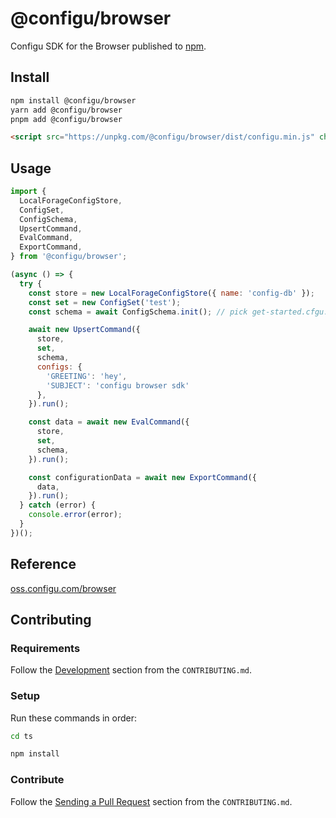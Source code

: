 # @configu/browser

Configu SDK for the Browser published to [npm](https://www.npmjs.com/package/@configu/browser).

## Install

```bash
npm install @configu/browser
yarn add @configu/browser
pnpm add @configu/browser
```

```html
<script src="https://unpkg.com/@configu/browser/dist/configu.min.js" charset="utf-8"></script>
```

## Usage

```js
import {
  LocalForageConfigStore,
  ConfigSet,
  ConfigSchema,
  UpsertCommand,
  EvalCommand,
  ExportCommand,
} from '@configu/browser';

(async () => {
  try {
    const store = new LocalForageConfigStore({ name: 'config-db' });
    const set = new ConfigSet('test');
    const schema = await ConfigSchema.init(); // pick get-started.cfgu.json

    await new UpsertCommand({
      store,
      set,
      schema,
      configs: {
        'GREETING': 'hey',
        'SUBJECT': 'configu browser sdk'
      },
    }).run();

    const data = await new EvalCommand({
      store,
      set,
      schema,
    }).run();

    const configurationData = await new ExportCommand({
      data,
    }).run();
  } catch (error) {
    console.error(error);
  }
})();
```

<!-- For more examples see [examples/browser](https://github.com/configu/configu/tree/main/examples/browser-sdk/) -->

## Reference

[oss.configu.com/browser](https://oss.configu.com/ts/modules/_configu_browser.html)

## Contributing

### Requirements

Follow the [Development](https://github.com/configu/configu/blob/main/CONTRIBUTING.md#development) section from the `CONTRIBUTING.md`.

### Setup

Run these commands in order:

```bash
cd ts
```

```bash
npm install
```

### Contribute

Follow the [Sending a Pull Request](https://github.com/configu/configu/blob/main/CONTRIBUTING.md#sending-a-pull-request) section from the `CONTRIBUTING.md`.
